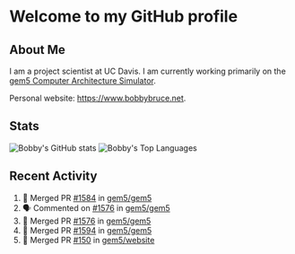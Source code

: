 # Welcome to my GitHub profile

## About Me

I am a project scientist at UC Davis. I am currently working primarily on the [gem5 Computer Architecture Simulator](https://github.com/gem5).

Personal website: <https://www.bobbybruce.net>.

## Stats

![Bobby's GitHub stats](https://github-readme-stats.vercel.app/api?username=bobbyrbruce&show_icons=true&theme=responsive&include_all_commits=true&count_private=true&show=reviews&disable_animations=true)
![Bobby's Top Languages ](https://github-readme-stats.vercel.app/api/top-langs/?username=bobbyrbruce&layout=compact&theme=responsive&count_private=true&langs_count=10&disable_animations=true)

## Recent Activity

<!--START_SECTION:activity-->
1. 🎉 Merged PR [#1584](https://github.com/gem5/gem5/pull/1584) in [gem5/gem5](https://github.com/gem5/gem5)
2. 🗣 Commented on [#1576](https://github.com/gem5/gem5/pull/1576#issuecomment-2377977105) in [gem5/gem5](https://github.com/gem5/gem5)
3. 🎉 Merged PR [#1576](https://github.com/gem5/gem5/pull/1576) in [gem5/gem5](https://github.com/gem5/gem5)
4. 🎉 Merged PR [#1594](https://github.com/gem5/gem5/pull/1594) in [gem5/gem5](https://github.com/gem5/gem5)
5. 🎉 Merged PR [#150](https://github.com/gem5/website/pull/150) in [gem5/website](https://github.com/gem5/website)
<!--END_SECTION:activity-->
